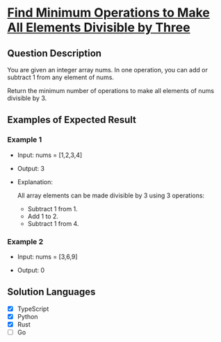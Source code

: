# [Find Minimum Operations to Make All Elements Divisible by Three](https://leetcode.com/problems/find-minimum-operations-to-make-all-elements-divisible-by-three/description/)

## Question Description

You are given an integer array nums. In one operation, you can add or subtract 1 from any element of nums.

Return the minimum number of operations to make all elements of nums divisible by 3.

## Examples of Expected Result

### Example 1

- Input: nums = [1,2,3,4]

- Output: 3

- Explanation:

  All array elements can be made divisible by 3 using 3 operations:

  - Subtract 1 from 1.
  - Add 1 to 2.
  - Subtract 1 from 4.

### Example 2

- Input: nums = [3,6,9]

- Output: 0

## Solution Languages

- [x] TypeScript
- [x] Python
- [x] Rust
- [ ] Go